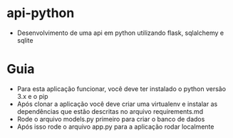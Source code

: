 # api-python
* Desenvolvimento de uma api em python utilizando flask, sqlalchemy e sqlite

# Guia

* Para esta aplicação funcionar, você deve ter instalado o python versão 3.x e o pip
* Após clonar a aplicação você deve criar uma virtualenv e instalar as dependências que estão descritas no arquivo requirements.md
* Rode o arquivo models.py primeiro para criar o banco de dados
* Após isso rode o arquivo app.py para a aplicação rodar localmente
